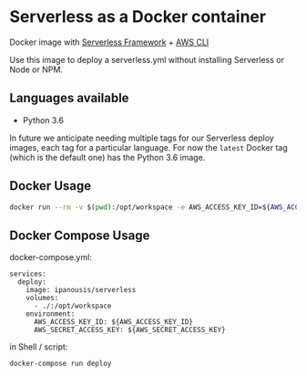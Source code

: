 # Serverless as a Docker container

Docker image with [Serverless Framework](https://serverless.com/) + [AWS CLI](https://aws.amazon.com/cli/)

Use this image to deploy a serverless.yml without installing Serverless or Node or NPM.

## Languages available

- Python 3.6

In future we anticipate needing multiple tags for our Serverless deploy images, each tag for a particular language. For now the `latest` Docker tag (which is the default one) has the Python 3.6 image.

## Docker Usage

```bash
docker run --rm -v $(pwd):/opt/workspace -e AWS_ACCESS_KEY_ID=${AWS_ACCESS_KEY_ID} -e AWS_SECRET_ACCESS_KEY=${AWS_SECRET_ACCESS_KEY} -e GIT_TOKEN=${GIT_TOKEN} bighealth/serverless deploy
```

## Docker Compose Usage

docker-compose.yml:
```
services:
  deploy:
    image: ipanousis/serverless
    volumes:
      - ./:/opt/workspace
    environment:
      AWS_ACCESS_KEY_ID: ${AWS_ACCESS_KEY_ID}
      AWS_SECRET_ACCESS_KEY: ${AWS_SECRET_ACCESS_KEY}
```

in Shell / script:
```
docker-compose run deploy
```
